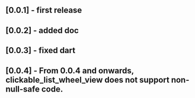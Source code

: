 ## [0.0.1] - first release
## [0.0.2] - added doc
## [0.0.3] - fixed dart
## [0.0.4] - From 0.0.4 and onwards, clickable_list_wheel_view does not support non-null-safe code.